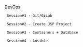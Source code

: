 DevOps

	 Session#1 - Git/GiLab

	 Session#2 - Create JSP Project

	 Session#3 - Containers + Database

	 Session#4 - Ansible
  
